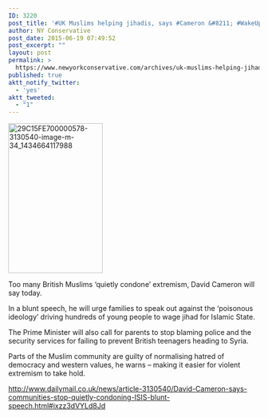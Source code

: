 ```yaml
---
ID: 3220
post_title: '#UK Muslims helping jihadis, says #Cameron &#8211; #WakeUpUK #CounterJihad'
author: NY Conservative
post_date: 2015-06-19 07:49:52
post_excerpt: ""
layout: post
permalink: >
  https://www.newyorkconservative.com/archives/uk-muslims-helping-jihadis-says-cameron-wakeupuk-counterjihad/
published: true
aktt_notify_twitter:
  - 'yes'
aktt_tweeted:
  - "1"
---
```

<a href="http://newyorkconservative.s3.amazonaws.com/wp-content/uploads/2015/06/29C15FE700000578-3130540-image-m-34_1434664117988.jpg"><img class="alignnone size-medium wp-image-3221" src="http://newyorkconservative.s3.amazonaws.com/wp-content/uploads/2015/06/29C15FE700000578-3130540-image-m-34_1434664117988-189x300.jpg" alt="29C15FE700000578-3130540-image-m-34_1434664117988" width="189" height="300" /></a>
<p class="mol-para-with-font"><span id="ext-gen143">Too many British Muslims ‘quietly condone’ extremism, David Cameron will say today.</span></p>
<p class="mol-para-with-font"><span id="ext-gen142">In a blunt speech, he will urge families to speak out against the ‘poisonous ideology’ driving hundreds of young people to wage jihad for Islamic State.</span></p>
<p class="mol-para-with-font">The Prime Minister will also call for parents to stop blaming police and the security services for failing to prevent British teenagers heading to Syria.</p>
<p class="mol-para-with-font">Parts of the Muslim community are guilty of normalising hatred of democracy and western values, he warns – making it easier for violent extremism to take hold.</p>

<div><a href="http://www.dailymail.co.uk/news/article-3130540/David-Cameron-says-communities-stop-quietly-condoning-ISIS-blunt-speech.html#ixzz3dVYLd8Jd">http://www.dailymail.co.uk/news/article-3130540/David-Cameron-says-communities-stop-quietly-condoning-ISIS-blunt-speech.html#ixzz3dVYLd8Jd</a>

</div>
<div></div>